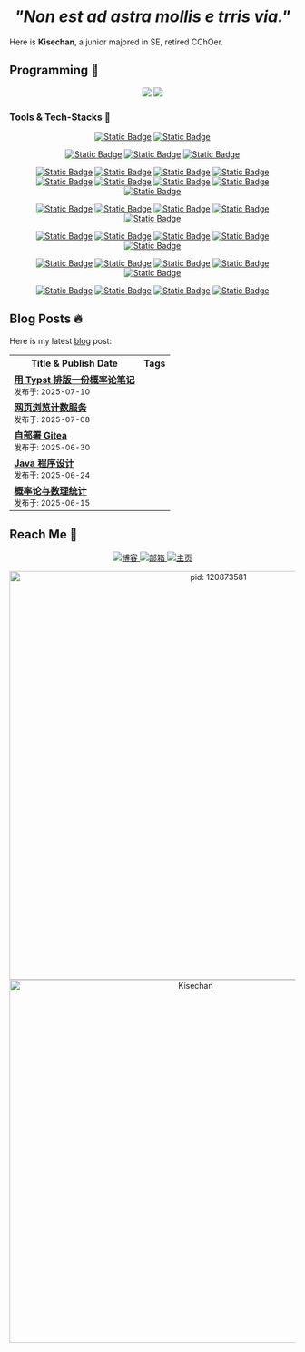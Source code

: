 <h1 align="center"><i>"Non est ad astra mollis e trris via."</i></h1>

Here is **Kisechan**, a junior majored in SE, retired CChOer.

## Programming :speech_balloon:

<!-- <div align="center">
  <img src="https://github-readme-activity-graph.vercel.app/graph?username=Kisechan&theme=minimal">
</div> -->

<div align="center">
  <img src="https://github-readme-stats.vercel.app/api?username=Kisechan&hide=contribs&count_private=true&show_icons=true&line_height=24&hide_border=true">
  <img src="https://github-readme-stats.vercel.app/api/top-langs/?username=kisechan&hide=html,css&exclude_repo=kisechan.github.io,kisechan,blog-source&layout=compact&hide_border=true">
</div>

### Tools & Tech-Stacks :movie_camera:

<div align="center">

<!-- OS -->

[![Static Badge](https://img.shields.io/badge/Ubuntu-%23E95420?style=flat-square&logo=ubuntu&logoColor=white)](https://ubuntu.com/)
[![Static Badge](https://img.shields.io/badge/Windows-%230854C1?style=flat-square&logoColor=white)](https://www.microsoft.com/zh-cn/windows/)

<!-- LaTeX, Typst and Markdown -->

[![Static Badge](https://img.shields.io/badge/LaTeX-%23008080?style=flat-square&logo=latex&logoColor=white)](https://www.latex-project.org/)
[![Static Badge](https://img.shields.io/badge/Typst-%23239DAD?style=flat-square&logo=typst&logoColor=white)](https://typst.app/)
[![Static Badge](https://img.shields.io/badge/Markdown-%23000000?style=flat-square&logo=markdown&logoColor=white)](https://en.wikipedia.org/wiki/Markdown)

<!-- Programming Languages -->

[![Static Badge](https://img.shields.io/badge/C-%23A8B9CC?style=flat-square&logo=c&logoColor=white)](https://www.c-language.org/)
[![Static Badge](https://img.shields.io/badge/C%2B%2B-%2300599C?style=flat-square&logo=cplusplus&logoColor=white)](https://cplusplus.com/)
[![Static Badge](https://img.shields.io/badge/Python-%233776AB?style=flat-square&logo=python&logoColor=white)](https://www.python.org/)
[![Static Badge](https://img.shields.io/badge/Go-%2300ADD8?style=flat-square&logo=go&logoColor=white)](https://go.dev/)
[![Static Badge](https://img.shields.io/badge/Java-%23f89820?style=flat-square&logo=coffeescript&logoColor=white)](https://www.java.com/zh-CN/)
[![Static Badge](https://img.shields.io/badge/HTML5-%23E34F26?style=flat-square&logo=html5&logoColor=white)](https://www.w3.org/TR/2011/WD-html5-20110405/index.html)
[![Static Badge](https://img.shields.io/badge/CSS-%23663399?style=flat-square&logo=css&logoColor=white)](https://www.w3.org/Style/CSS/Overview.en.html)
[![Static Badge](https://img.shields.io/badge/JavaScript-%23F7DF1E?style=flat-square&logo=javascript&logoColor=white)](https://www.javascript.com/)
[![Static Badge](https://img.shields.io/badge/TypeScript-%233178C6?style=flat-square&logo=typescript&logoColor=white)](https://www.typescriptlang.org/)

<!-- Frames -->

[![Static Badge](https://img.shields.io/badge/Vue.js-%234FC08D?style=flat-square&logo=vuedotjs&logoColor=white)](https://vuejs.org/)
[![Static Badge](https://img.shields.io/badge/Vite-%23646CFF?style=flat-square&logo=vite&logoColor=white)](https://cn.vite.dev/)
[![Static Badge](https://img.shields.io/badge/Node.js-%235FA04E?style=flat-square&logo=nodedotjs&logoColor=white)](https://nodejs.org/zh-cn)
[![Static Badge](https://img.shields.io/badge/Electron-%2347848F?style=flat-square&logo=electron&logoColor=white)](https://www.electronjs.org/zh/)
[![Static Badge](https://img.shields.io/badge/Hexo-%230E83CD?style=flat-square&logo=hexo&logoColor=white)](https://hexo.io/zh-cn/)

[![Static Badge](https://img.shields.io/badge/PyTorch-%23EE4C2C?style=flat-square&logo=pytorch&logoColor=white)](https://pytorch.org/)
[![Static Badge](https://img.shields.io/badge/Anaconda-%2344A833?style=flat-square&logo=anaconda&logoColor=white)](https://www.anaconda.com/)
[![Static Badge](https://img.shields.io/badge/MySQL-%234479A1?style=flat-square&logo=mysql&logoColor=white)](https://www.mysql.com/)
[![Static Badge](https://img.shields.io/badge/SQLite-%23003B57?style=flat-square&logo=sqlite&logoColor=white)](https://sqlite.org/)
[![Static Badge](https://img.shields.io/badge/Redis-%23FF4438?style=flat-square&logo=redis&logoColor=white)](https://redis.io/)

<!-- IDEs and Tools -->

[![Static Badge](https://img.shields.io/badge/Git-%23F05032?style=flat-square&logo=git&logoColor=white)](https://git-scm.com/)
[![Static Badge](https://img.shields.io/badge/Bash-%234EAA25?style=flat-square&logo=gnubash&logoColor=white)](https://www.gnu.org/software/bash/)
[![Static Badge](https://img.shields.io/badge/Chrome-%234285F4?style=flat-square&logo=googlechrome&logoColor=white)](https://www.google.com/intl/zh-CN/chrome/)
[![Static Badge](https://img.shields.io/badge/Postman-%23FF6C37?style=flat-square&logo=postman&logoColor=white)](https://www.postman.com/)
[![Static Badge](https://img.shields.io/badge/Termius-%23000000?style=flat-square&logo=termius&logoColor=white)](https://termius.com/)


[![Static Badge](https://img.shields.io/badge/VSCode-%232F80ED?style=flat-square&logo=vscodium&logoColor=white)](https://code.visualstudio.com/)
[![Static Badge](https://img.shields.io/badge/CLion-%23000000?style=flat-square&logo=clion&logoColor=white)](https://www.jetbrains.com/clion/)
[![Static Badge](https://img.shields.io/badge/IntelliJ_IDEA-%23000000?style=flat-square&logo=intellijidea&logoColor=white)](https://www.jetbrains.com/idea/)
[![Static Badge](https://img.shields.io/badge/PyCharm-%23000000?style=flat-square&logo=pycharm&logoColor=white)](https://www.jetbrains.com/pycharm/)

</div>

## Blog Posts :fire:

Here is my latest [blog](https://blog.kisechan.space/) post:

<div align="center">
  <table>
    <tr>
      <th>Title & Publish Date</th>
      <th>Tags</th>
      <!-- BLOG-POST-LIST:START --><tr>
  <td>
    <a href="https://blog.kisechan.space/2025/typst-ptms/"><b>用 Typst 排版一份概率论笔记</b></a>
    <br/>
    <small>发布于: 2025-07-10</small>
  </td>
  <td></td>
</tr><tr>
  <td>
    <a href="https://blog.kisechan.space/2025/view-counter/"><b>网页浏览计数服务</b></a>
    <br/>
    <small>发布于: 2025-07-08</small>
  </td>
  <td></td>
</tr><tr>
  <td>
    <a href="https://blog.kisechan.space/2025/site-gitea/"><b>自部署 Gitea</b></a>
    <br/>
    <small>发布于: 2025-06-30</small>
  </td>
  <td></td>
</tr><tr>
  <td>
    <a href="https://blog.kisechan.space/2025/notes-java/"><b>Java 程序设计</b></a>
    <br/>
    <small>发布于: 2025-06-24</small>
  </td>
  <td></td>
</tr><tr>
  <td>
    <a href="https://blog.kisechan.space/2025/notes-ptms/"><b>概率论与数理统计</b></a>
    <br/>
    <small>发布于: 2025-06-15</small>
  </td>
  <td></td>
</tr><!-- BLOG-POST-LIST:END -->
    </tr>
  </table>
</div>

## Reach Me :loudspeaker:

<p align="center">
  <a href="https://blog.kisechan.space/">
    <img src="https://img.shields.io/badge/Blog-%E5%8D%9A%E5%AE%A2-23FFA500?logo=rss&logoColor=%23FFA500" alt="博客"/>
  </a>
  <a href="mailto:admin@kisechan.space">
    <img src="https://img.shields.io/badge/Email-%E9%82%AE%E7%AE%B1-EA4335?logo=maildotru&logoColor=%23005FF9&labelColor=white" alt="邮箱"/>
  </a>
  <a href="https://www.kisechan.space/">
    <img src="https://img.shields.io/badge/Mainpage-%E4%B8%BB%E9%A1%B5-0A66C2?logo=codementor&logoColor=%23003648&labelColor=%235AC4EE" alt="主页"/>
  </a>
</p>

<div align="center">
  <img src="https://images.kisechan.space/github-head.png" style="width: 720px;" alt="pid: 120873581">
</div>

<div align="center">
  <img src="https://count.getloli.com/@Kisechan?name=Kisechan&theme=miku&padding=7&offset=0&align=top&scale=1&pixelated=1&darkmode=auto" style="width: 640px;" alt="Kisechan" />
</div>
